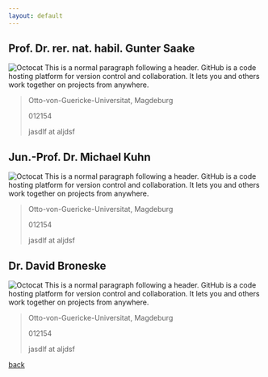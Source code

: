 ```yaml
---
layout: default
---
```


## Prof. Dr. rer. nat. habil. Gunter Saake
![Octocat](https://github.githubassets.com/images/icons/emoji/octocat.png) This is a normal paragraph following a header. GitHub is a code hosting platform for version control and collaboration. It lets you and others work together on projects from anywhere.
> Otto-von-Guericke-Universitat, Magdeburg
>
> 012154
>
> jasdlf at aljdsf

## Jun.-Prof. Dr. Michael Kuhn 
![Octocat](https://github.githubassets.com/images/icons/emoji/octocat.png) This is a normal paragraph following a header. GitHub is a code hosting platform for version control and collaboration. It lets you and others work together on projects from anywhere.
> Otto-von-Guericke-Universitat, Magdeburg
>
> 012154
>
> jasdlf at aljdsf

## Dr. David Broneske
![Octocat](https://github.githubassets.com/images/icons/emoji/octocat.png) This is a normal paragraph following a header. GitHub is a code hosting platform for version control and collaboration. It lets you and others work together on projects from anywhere.
> Otto-von-Guericke-Universitat, Magdeburg
>
> 012154
>
> jasdlf at aljdsf


[back](./)
